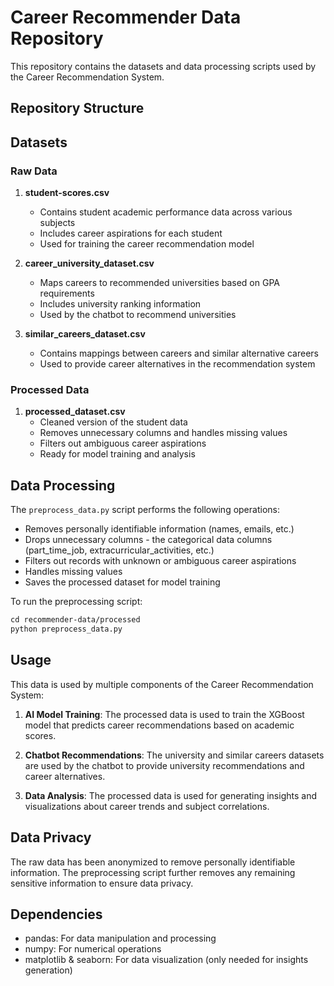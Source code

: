 # Career Recommender Data Repository

This repository contains the datasets and data processing scripts used by the Career Recommendation System.

## Repository Structure

## Datasets

### Raw Data

1. **student-scores.csv**
   - Contains student academic performance data across various subjects
   - Includes career aspirations for each student
   - Used for training the career recommendation model

2. **career_university_dataset.csv**
   - Maps careers to recommended universities based on GPA requirements
   - Includes university ranking information
   - Used by the chatbot to recommend universities

3. **similar_careers_dataset.csv**
   - Contains mappings between careers and similar alternative careers
   - Used to provide career alternatives in the recommendation system

### Processed Data

1. **processed_dataset.csv**
   - Cleaned version of the student data
   - Removes unnecessary columns and handles missing values
   - Filters out ambiguous career aspirations
   - Ready for model training and analysis

## Data Processing

The `preprocess_data.py` script performs the following operations:
- Removes personally identifiable information (names, emails, etc.)
- Drops unnecessary columns - the categorical data columns (part_time_job, extracurricular_activities, etc.)
- Filters out records with unknown or ambiguous career aspirations
- Handles missing values
- Saves the processed dataset for model training

To run the preprocessing script:

```bash:recommender-data/README.md
cd recommender-data/processed
python preprocess_data.py
```

## Usage

This data is used by multiple components of the Career Recommendation System:

1. **AI Model Training**: The processed data is used to train the XGBoost model that predicts career recommendations based on academic scores.

2. **Chatbot Recommendations**: The university and similar careers datasets are used by the chatbot to provide university recommendations and career alternatives.

3. **Data Analysis**: The processed data is used for generating insights and visualizations about career trends and subject correlations.


## Data Privacy

The raw data has been anonymized to remove personally identifiable information. The preprocessing script further removes any remaining sensitive information to ensure data privacy.

## Dependencies

- pandas: For data manipulation and processing
- numpy: For numerical operations
- matplotlib & seaborn: For data visualization (only needed for insights generation)

